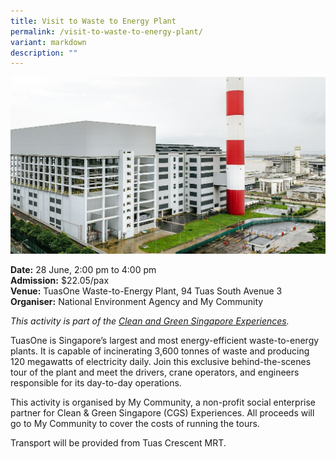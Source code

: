 ```yaml
---
title: Visit to Waste to Energy Plant
permalink: /visit-to-waste-to-energy-plant/
variant: markdown
description: ""
---
```

![Waste to Energy Plant Tuas](/images/Tours/TuasOne_WTE_Plant.jpg)

**Date:** 28 June, 2:00 pm to 4:00 pm<br>
**Admission:** $22.05/pax <br>
**Venue:** TuasOne Waste-to-Energy Plant, 94 Tuas South Avenue 3<br>
**Organiser:** National Environment Agency and My Community

*This activity is part of the [Clean and Green Singapore Experiences](https://www.cgs.gov.sg/cgs-experiences).*

TuasOne is Singapore’s largest and most energy-efficient waste-to-energy plants. It is capable of incinerating 3,600 tonnes of waste and producing 120 megawatts of electricity daily. Join this exclusive behind-the-scenes tour of the plant and meet the drivers, crane operators, and engineers responsible for its day-to-day operations.

This activity is organised by My Community, a non-profit social enterprise partner for Clean &amp; Green Singapore (CGS) Experiences. All proceeds will go to My Community to cover the costs of running the tours.

Transport will be provided from Tuas Crescent MRT.

<a class="btn-link" target="_blank" href="https://mycommunity.org.sg/programme/open-my-factory-tuasone-waste-to-energy-plant/">
	<img src="/images/gogreensg_website-32.png">
</a>

<style>
	.btn-link {
		display: none;
	}
	a.btn-link[target="_blank"]:after {
	display: none;
}
	.btn-link > img {
		width: 100%;
	}
</style>